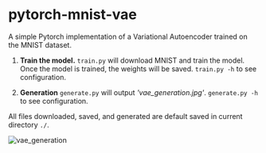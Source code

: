 # pytorch-mnist-vae

A simple Pytorch implementation of a Variational Autoencoder trained on the MNIST dataset.


1) **Train the model.** `train.py` will download MNIST and train the model. Once the model is trained, the weights will be saved. `train.py -h` to see configuration.

2) **Generation** `generate.py` will output *'vae_generation.jpg'*. `generate.py -h` to see configuration.

All files downloaded, saved, and generated are default saved in current directory `./`.



![vae_generation](https://user-images.githubusercontent.com/1999954/181287360-4213e328-7e83-4b79-8ab0-1320ee159c5e.jpg)
